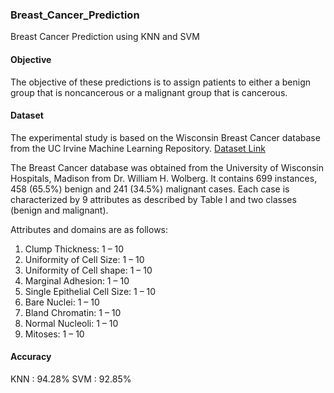 ### Breast_Cancer_Prediction
Breast Cancer Prediction using KNN and SVM


#### Objective
The objective of these predictions is to assign patients to either a benign group that is noncancerous or a malignant group that is cancerous.

#### Dataset
The experimental study is based on the Wisconsin Breast Cancer database from the UC Irvine Machine Learning Repository. 
<a href url = "https://archive.ics.uci.edu/ml/machine-learning-databases/breast-cancer-wisconsin/breast-cancer-wisconsin.data">Dataset Link </a>


The Breast Cancer database was obtained from the University of Wisconsin Hospitals, Madison from Dr. William H. Wolberg. It contains 699 instances, 458 (65.5%) benign and 241 (34.5%) malignant cases. Each case is characterized by 9 attributes as described by Table I and two classes (benign and malignant).

Attributes and domains are as follows: 
 1. Clump Thickness: 1 – 10 
 2. Uniformity of Cell Size: 1 – 10 
 3. Uniformity of Cell shape: 1 – 10
 4. Marginal Adhesion: 1 – 10
 5. Single Epithelial Cell Size: 1 – 10
 6. Bare Nuclei: 1 – 10
 7. Bland Chromatin: 1 – 10
 8. Normal Nucleoli: 1 – 10
 9. Mitoses: 1 – 10
 
#### Accuracy
KNN : 94.28%
SVM : 92.85%

